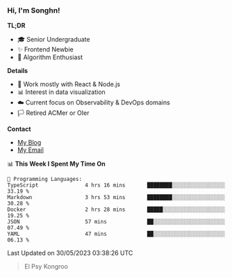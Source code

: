 ### Hi, I'm Songhn!

**TL;DR**

- 🎓 Senior Undergraduate
- ✨ Frontend Newbie
- 🎈 Algorithm Enthusiast

**Details**

- 🎯 Work mostly with React & Node.js
- 📊 Interest in data visualization
- ☁️ Current focus on Observability & DevOps domains
- 🏳️ Retired ACMer or OIer

**Contact**
- [My Blog](https://blog.songhn.com)
- [My Email](mailto:songhn233@gmail.com)

<!--START_SECTION:waka-->
📊 **This Week I Spent My Time On** 

```text
💬 Programming Languages: 
TypeScript               4 hrs 16 mins       ████████░░░░░░░░░░░░░░░░░   33.19 % 
Markdown                 3 hrs 53 mins       ████████░░░░░░░░░░░░░░░░░   30.28 % 
Docker                   2 hrs 28 mins       █████░░░░░░░░░░░░░░░░░░░░   19.25 % 
JSON                     57 mins             ██░░░░░░░░░░░░░░░░░░░░░░░   07.49 % 
YAML                     47 mins             ██░░░░░░░░░░░░░░░░░░░░░░░   06.13 % 
```


 Last Updated on 30/05/2023 03:38:26 UTC
<!--END_SECTION:waka-->

> El Psy Kongroo
